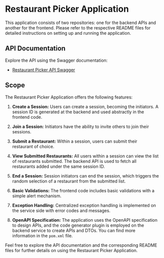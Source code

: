 # Restaurant Picker Application

This application consists of two repositories: one for the backend APIs and another for the frontend. Please refer to the respective README files for detailed instructions on setting up and running the application.

## API Documentation

Explore the API using the Swagger documentation:

- [Restaurant Picker API Swagger](https://github.com/malika16/restaurant-picker-app/blob/main/restaurant-picker-service/src/main/resources/openapi/restaurant-picker-api.yaml)

## Scope

The Restaurant Picker Application offers the following features:

1. **Create a Session:** Users can create a session, becoming the initiators. A session ID is generated at the backend and used abstractly in the frontend code.

2. **Join a Session:** Initiators have the ability to invite others to join their sessions.

3. **Submit a Restaurant:** Within a session, users can submit their restaurant of choice.

4. **View Submitted Restaurants:** All users within a session can view the list of restaurants submitted. The backend API is used to fetch all restaurants added under the same session ID.

5. **End a Session:** Session initiators can end the session, which triggers the random selection of a restaurant from the submitted list.

6. **Basic Validations:** The frontend code includes basic validations with a simple alert mechanism.

7. **Exception Handling:** Centralized exception handling is implemented on the service side with error codes and messages.

8. **OpenAPI Specification:** The application uses the OpenAPI specification to design APIs, and the code generator plugin is employed on the backend service to create APIs and DTOs. You can find more information in the `pom.xml` file.

Feel free to explore the API documentation and the corresponding README files for further details on using the Restaurant Picker Application.
